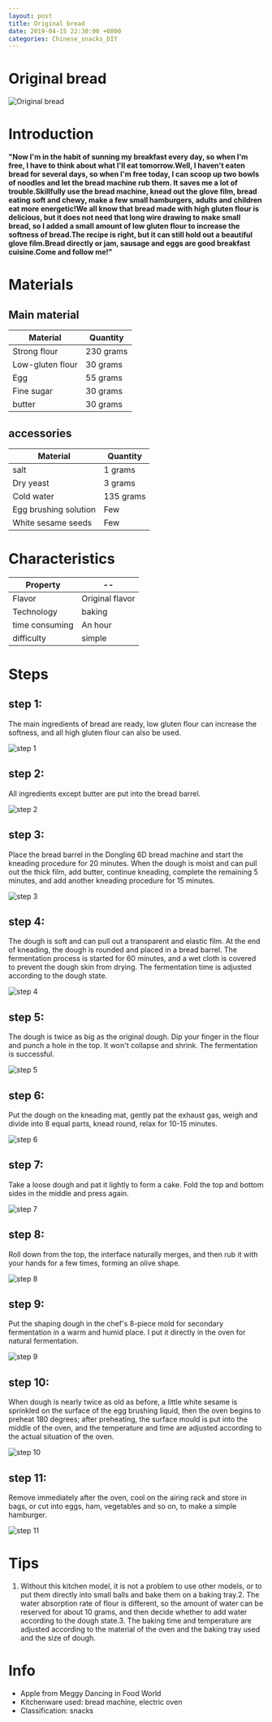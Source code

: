 ```yaml
---
layout: post
title: Original bread
date: 2019-04-15 22:30:00 +0800
categories: Chinese_snacks_DIY
---
```


# Original bread

![Original bread]({{site.baseurl}}/img/426729/426729.jpg)

# Introduction

**"Now I'm in the habit of sunning my breakfast every day, so when I'm free, I have to think about what I'll eat tomorrow.Well, I haven't eaten bread for several days, so when I'm free today, I can scoop up two bowls of noodles and let the bread machine rub them. It saves me a lot of trouble.Skillfully use the bread machine, knead out the glove film, bread eating soft and chewy, make a few small hamburgers, adults and children eat more energetic!We all know that bread made with high gluten flour is delicious, but it does not need that long wire drawing to make small bread, so I added a small amount of low gluten flour to increase the softness of bread.The recipe is right, but it can still hold out a beautiful glove film.Bread directly or jam, sausage and eggs are good breakfast cuisine.Come and follow me!"**

# Materials


## Main material

Material|Quantity
--|--
Strong flour|230 grams
Low-gluten flour|30 grams
Egg|55 grams
Fine sugar|30 grams
butter|30 grams

## accessories

Material|Quantity
--|--
salt|1 grams
Dry yeast|3 grams
Cold water|135 grams
Egg brushing solution|Few
White sesame seeds|Few

# Characteristics

Property|--
--|--
Flavor|Original flavor
Technology|baking
time consuming|An hour
difficulty|simple

# Steps

## step 1:

The main ingredients of bread are ready, low gluten flour can increase the softness, and all high gluten flour can also be used.

![step 1]({{site.baseurl}}/img/426729/1.jpg)

## step 2:

All ingredients except butter are put into the bread barrel.

![step 2]({{site.baseurl}}/img/426729/2.jpg)

## step 3:

Place the bread barrel in the Dongling 6D bread machine and start the kneading procedure for 20 minutes. When the dough is moist and can pull out the thick film, add butter, continue kneading, complete the remaining 5 minutes, and add another kneading procedure for 15 minutes.

![step 3]({{site.baseurl}}/img/426729/3.jpg)

## step 4:

The dough is soft and can pull out a transparent and elastic film. At the end of kneading, the dough is rounded and placed in a bread barrel. The fermentation process is started for 60 minutes, and a wet cloth is covered to prevent the dough skin from drying. The fermentation time is adjusted according to the dough state.

![step 4]({{site.baseurl}}/img/426729/4.jpg)

## step 5:

The dough is twice as big as the original dough. Dip your finger in the flour and punch a hole in the top. It won't collapse and shrink. The fermentation is successful.

![step 5]({{site.baseurl}}/img/426729/5.jpg)

## step 6:

Put the dough on the kneading mat, gently pat the exhaust gas, weigh and divide into 8 equal parts, knead round, relax for 10-15 minutes.

![step 6]({{site.baseurl}}/img/426729/6.jpg)

## step 7:

Take a loose dough and pat it lightly to form a cake. Fold the top and bottom sides in the middle and press again.

![step 7]({{site.baseurl}}/img/426729/7.jpg)

## step 8:

Roll down from the top, the interface naturally merges, and then rub it with your hands for a few times, forming an olive shape.

![step 8]({{site.baseurl}}/img/426729/8.jpg)

## step 9:

Put the shaping dough in the chef's 8-piece mold for secondary fermentation in a warm and humid place. I put it directly in the oven for natural fermentation.

![step 9]({{site.baseurl}}/img/426729/9.jpg)

## step 10:

When dough is nearly twice as old as before, a little white sesame is sprinkled on the surface of the egg brushing liquid, then the oven begins to preheat 180 degrees; after preheating, the surface mould is put into the middle of the oven, and the temperature and time are adjusted according to the actual situation of the oven.

![step 10]({{site.baseurl}}/img/426729/10.jpg)

## step 11:

Remove immediately after the oven, cool on the airing rack and store in bags, or cut into eggs, ham, vegetables and so on, to make a simple hamburger.

![step 11]({{site.baseurl}}/img/426729/11.jpg)

# Tips

1. Without this kitchen model, it is not a problem to use other models, or to put them directly into small balls and bake them on a baking tray.2. The water absorption rate of flour is different, so the amount of water can be reserved for about 10 grams, and then decide whether to add water according to the dough state.3. The baking time and temperature are adjusted according to the material of the oven and the baking tray used and the size of dough.

# Info

- Apple from Meggy Dancing in Food World
- Kitchenware used: bread machine, electric oven
- Classification: snacks